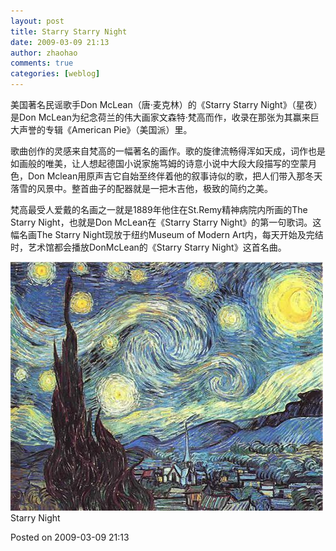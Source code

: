 ```yaml
---
layout: post
title: Starry Starry Night
date: 2009-03-09 21:13
author: zhaohao
comments: true
categories: [weblog]
---
```

美国著名民谣歌手Don McLean（唐·麦克林）的《Starry Starry Night》（星夜）是Don McLean为纪念荷兰的伟大画家文森特·梵高而作，收录在那张为其赢来巨大声誉的专辑《American Pie》（美国派）里。

歌曲创作的灵感来自梵高的一幅著名的画作。歌的旋律流畅得浑如天成，词作也是如画般的唯美，让人想起德国小说家施笃姆的诗意小说中大段大段描写的空蒙月色，Don Mclean用原声吉它自始至终伴着他的叙事诗似的歌，把人们带入那冬天落雪的风景中。整首曲子的配器就是一把木吉他，极致的简约之美。

梵高最受人爱戴的名画之一就是1889年他住在St.Remy精神病院内所画的The Starry Night，也就是Don McLean在《Starry Starry Night》的第一句歌词。这幅名画The Starry Night现放于纽约Museum of Modern Art内，每天开始及完结时，艺术馆都会播放DonMcLean的《Starry Starry Night》这首名曲。

<a href="/Media/starry-night.jpg"><img src="/Media/starry-night.jpg" alt="starry-night" width="500" height="398" class="alignnone size-full wp-image-655" /></a>
Starry Night

Posted on 2009-03-09 21:13
